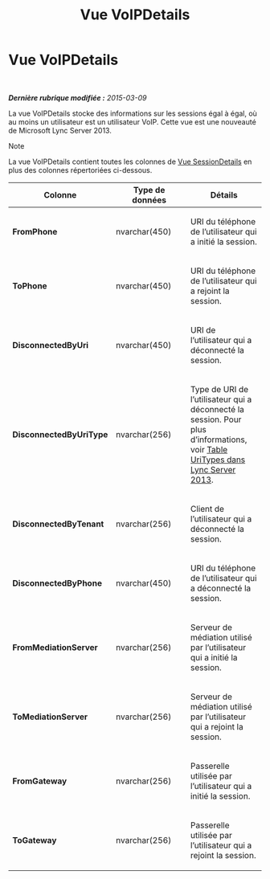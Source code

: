 ﻿---
title: Vue VoIPDetails
TOCTitle: Vue VoIPDetails
ms:assetid: 14c44736-71ba-4fc5-82c7-1df65bf6261c
ms:mtpsurl: https://technet.microsoft.com/fr-fr/library/JJ687973(v=OCS.15)
ms:contentKeyID: 49891239
ms.date: 05/20/2016
mtps_version: v=OCS.15
ms.translationtype: HT
---

# Vue VoIPDetails

 

_**Dernière rubrique modifiée :** 2015-03-09_

La vue VoIPDetails stocke des informations sur les sessions égal à égal, où au moins un utilisateur est un utilisateur VoIP. Cette vue est une nouveauté de Microsoft Lync Server 2013.

> [!note]  
> La vue VoIPDetails contient toutes les colonnes de <a href="lync-server-2013-sessiondetails-view.md">Vue SessionDetails</a> en plus des colonnes répertoriées ci-dessous.


<table>
<colgroup>
<col style="width: 33%" />
<col style="width: 33%" />
<col style="width: 33%" />
</colgroup>
<thead>
<tr class="header">
<th>Colonne</th>
<th>Type de données</th>
<th>Détails</th>
</tr>
</thead>
<tbody>
<tr class="odd">
<td><p><strong>FromPhone</strong></p></td>
<td><p>nvarchar(450)</p></td>
<td><p>URI du téléphone de l’utilisateur qui a initié la session.</p></td>
</tr>
<tr class="even">
<td><p><strong>ToPhone</strong></p></td>
<td><p>nvarchar(450)</p></td>
<td><p>URI du téléphone de l’utilisateur qui a rejoint la session.</p></td>
</tr>
<tr class="odd">
<td><p><strong>DisconnectedByUri</strong></p></td>
<td><p>nvarchar(450)</p></td>
<td><p>URI de l’utilisateur qui a déconnecté la session.</p></td>
</tr>
<tr class="even">
<td><p><strong>DisconnectedByUriType</strong></p></td>
<td><p>nvarchar(256)</p></td>
<td><p>Type de URI de l’utilisateur qui a déconnecté la session. Pour plus d’informations, voir <a href="lync-server-2013-uritypes-table.md">Table UriTypes dans Lync Server 2013</a>.</p></td>
</tr>
<tr class="odd">
<td><p><strong>DisconnectedByTenant</strong></p></td>
<td><p>nvarchar(256)</p></td>
<td><p>Client de l’utilisateur qui a déconnecté la session.</p></td>
</tr>
<tr class="even">
<td><p><strong>DisconnectedByPhone</strong></p></td>
<td><p>nvarchar(450)</p></td>
<td><p>URI du téléphone de l’utilisateur qui a déconnecté la session.</p></td>
</tr>
<tr class="odd">
<td><p><strong>FromMediationServer</strong></p></td>
<td><p>nvarchar(256)</p></td>
<td><p>Serveur de médiation utilisé par l’utilisateur qui a initié la session.</p></td>
</tr>
<tr class="even">
<td><p><strong>ToMediationServer</strong></p></td>
<td><p>nvarchar(256)</p></td>
<td><p>Serveur de médiation utilisé par l’utilisateur qui a rejoint la session.</p></td>
</tr>
<tr class="odd">
<td><p><strong>FromGateway</strong></p></td>
<td><p>nvarchar(256)</p></td>
<td><p>Passerelle utilisée par l’utilisateur qui a initié la session.</p></td>
</tr>
<tr class="even">
<td><p><strong>ToGateway</strong></p></td>
<td><p>nvarchar(256)</p></td>
<td><p>Passerelle utilisée par l’utilisateur qui a rejoint la session.</p></td>
</tr>
</tbody>
</table>

